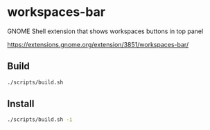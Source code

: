 # workspaces-bar

GNOME Shell extension that shows workspaces buttons in top panel

https://extensions.gnome.org/extension/3851/workspaces-bar/

## Build

```sh
./scripts/build.sh
```

## Install

```sh
./scripts/build.sh -i
```
